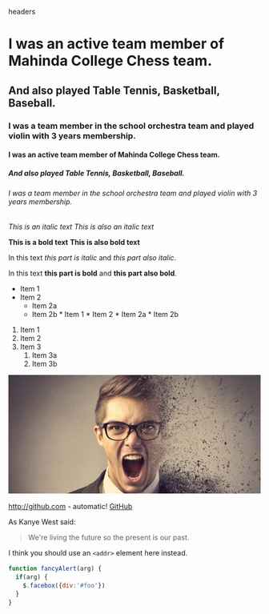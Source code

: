 
headers

# I was an active team member of Mahinda College Chess team.
## And also played Table Tennis, Basketball, Baseball. 
### I was a team member in the school orchestra team and played violin with 3 years membership.
#### I was an active team member of Mahinda College Chess team.
##### And also played Table Tennis, Basketball, Baseball. 
###### I was a team member in the school orchestra team and played violin with 3 years membership.

*This is an italic text*
_This is also an italic text_

**This is a bold text**
__This is also bold text__

In this text *this part is italic* and _this part also italic_.


In this text **this part is bold** and __this part also bold__.

* Item 1
* Item 2
  * Item 2a
  * Item 2b
        * Item 1
        * Item 2
            * Item 2a
            * Item 2b



1. Item 1
1. Item 2
1. Item 3
   1. Item 3a
   1. Item 3b

![GitHub Logo](/images/man.jpg)

http://github.com - automatic!
[GitHub](http://github.com)


As Kanye West said:

> We're living the future so
> the present is our past.

I think you should use an
`<addr>` element here instead.













```javascript
function fancyAlert(arg) {
  if(arg) {
    $.facebox({div:'#foo'})
  }
}
```